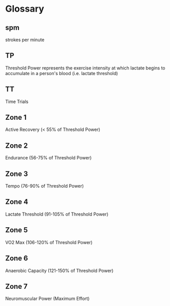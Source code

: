 # Glossary

## spm

strokes per minute

## TP

Threshold Power represents the exercise intensity at which lactate begins to accumulate in a person's blood (i.e. lactate threshold)

## TT

Time Trials

## Zone 1

Active Recovery (< 55% of Threshold Power)

## Zone 2

Endurance (56-75% of Threshold Power)

## Zone 3

Tempo (76-90% of Threshold Power)

## Zone 4

Lactate Threshold (91-105% of Threshold Power)

## Zone 5

VO2 Max (106-120% of Threshold Power)

## Zone 6

Anaerobic Capacity (121-150% of Threshold Power)

## Zone 7

Neuromuscular Power (Maximum Effort)